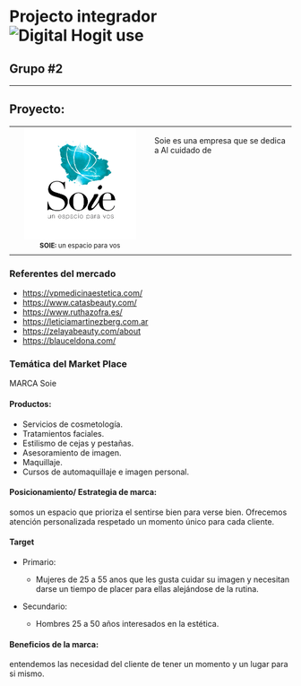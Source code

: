# Projecto integrador ![Digital Hogit use](https://badgen.net/badge/icon/DigitalHouse?icon=terminal&color=red&label)
## Grupo #2
---
## Proyecto:
<div align="center">
    <table>
        <tr>
            <td style="max-width:210px" width=50%>
                <div align="center" >
                    <img src="media\images\Logo\logoSOIEredes.jpg" style="max-width:200px" width=100%>
                    <br>
                    <sup>
                        <strong>SOIE: </strong>un espacio para vos
                    </sup>
                    </br>        
                </div>
            </td>
            <td style="display:flex;justify-items:start;
            align-items:start">
                <p>
                Soie es una empresa que se dedica a
                Al cuidado de 
                </p>    
            </td>          
        </tr>
    </table>
</div>

### Referentes del mercado

* https://vpmedicinaestetica.com/
* https://www.catasbeauty.com/
* https://www.ruthazofra.es/
* https://leticiamartinezberg.com.ar
* https://zelayabeauty.com/about
* https://blauceldona.com/

### Temática del Market Place

MARCA Soie

#### Productos:

* Servicios de cosmetología.
* Tratamientos faciales.
* Estilismo de cejas y pestañas.
* Asesoramiento de imagen.
* Maquillaje.
* Cursos de automaquillaje e imagen personal.

#### Posicionamiento/ Estrategia de marca:

somos un espacio que prioriza el sentirse bien para verse bien. Ofrecemos atención personalizada respetado un momento único para cada cliente.

#### Target

* Primario:
  * Mujeres de 25 a 55 anos que les gusta cuidar su imagen y necesitan darse un tiempo de placer para ellas alejándose de la rutina.

* Secundario:
  * Hombres 25 a 50 años interesados en la estética.

#### Beneficios de la marca:

  entendemos las necesidad del cliente de tener un momento y un lugar para si mismo.

